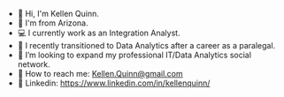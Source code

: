 - 👋 Hi, I'm Kellen Quinn. 
- :cactus: I'm from Arizona. 
- :computer: I currently work as an Integration Analyst. 
- 🌱 I recently transitioned to Data Analytics after a career as a paralegal.
- :speech_balloon: I’m looking to expand my professional IT/Data Analytics social network. 
- :incoming_envelope: How to reach me: Kellen.Quinn@gmail.com
- :incoming_envelope: Linkedin: https://www.linkedin.com/in/kellenquinn/
